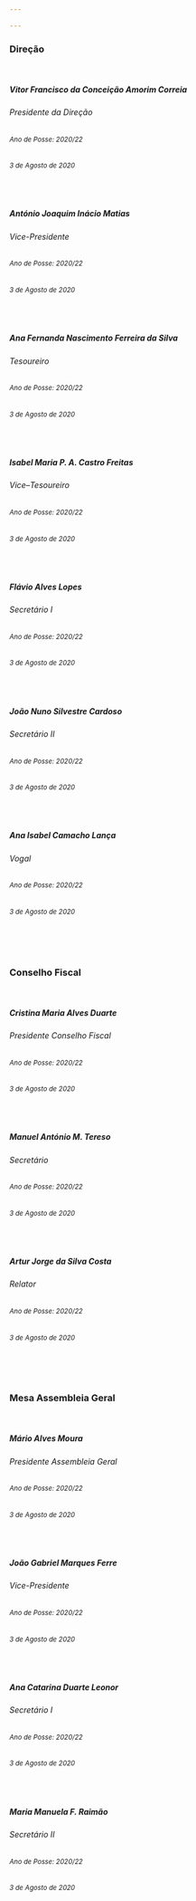 ```yaml
---

---
```

### Direção

<br>

##### Vitor Francisco da Conceição Amorim Correia
###### Presidente da Direção
###### <sup>Ano de Posse: 2020/22<sup>
###### <sup>3 de Agosto de 2020<sup>
  
 <br>
 
##### António Joaquim Inácio Matias
###### Vice-Presidente 
###### <sup>Ano de Posse: 2020/22<sup>
###### <sup>3 de Agosto de 2020<sup>

 <br>
 
##### Ana Fernanda Nascimento Ferreira da Silva
###### Tesoureiro 
###### <sup>Ano de Posse: 2020/22<sup>
###### <sup>3 de Agosto de 2020<sup>

 <br>
 
##### Isabel Maria P. A. Castro Freitas                                    
###### Vice–Tesoureiro 
###### <sup>Ano de Posse: 2020/22<sup>
###### <sup>3 de Agosto de 2020<sup>

 <br>
 
##### Flávio Alves Lopes                                                      
###### Secretário I 
###### <sup>Ano de Posse: 2020/22<sup>
###### <sup>3 de Agosto de 2020<sup>

 <br>
 
##### João Nuno Silvestre Cardoso                                         
###### Secretário II 
###### <sup>Ano de Posse: 2020/22<sup>
###### <sup>3 de Agosto de 2020<sup>

 <br>
 
##### Ana Isabel Camacho Lança              
###### Vogal 
###### <sup>Ano de Posse: 2020/22<sup>
###### <sup>3 de Agosto de 2020<sup>

<br><br>

### Conselho Fiscal

<br>

##### Cristina Maria Alves Duarte
###### Presidente Conselho Fiscal
###### <sup>Ano de Posse: 2020/22<sup>
###### <sup>3 de Agosto de 2020<sup>
  
  <br>

##### Manuel António M. Tereso                                              
###### Secretário 
###### <sup>Ano de Posse: 2020/22<sup>
###### <sup>3 de Agosto de 2020<sup>
  
  <br>

##### Artur Jorge da Silva Costa
###### Relator 
###### <sup>Ano de Posse: 2020/22<sup>
###### <sup>3 de Agosto de 2020<sup>

<br><br>

### Mesa Assembleia Geral

<br>

##### Mário Alves Moura
###### Presidente Assembleia Geral
###### <sup>Ano de Posse: 2020/22<sup>
###### <sup>3 de Agosto de 2020<sup>
  
<br>

##### João Gabriel Marques Ferre
###### Vice-Presidente 
###### <sup>Ano de Posse: 2020/22<sup>
###### <sup>3 de Agosto de 2020<sup>
  
<br>

##### Ana Catarina Duarte Leonor                                           
###### Secretário I 
###### <sup>Ano de Posse: 2020/22<sup>
###### <sup>3 de Agosto de 2020<sup>
  
<br>

##### Maria Manuela F. Raimão                                               
###### Secretário II 
###### <sup>Ano de Posse: 2020/22<sup>
###### <sup>3 de Agosto de 2020<sup>



